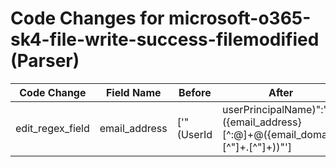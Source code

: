 # Code Changes for microsoft-o365-sk4-file-write-success-filemodified (Parser)

| Code Change | Field Name | Before | After |
|-------------|------------|--------|-------|
| edit_regex_field | email_address | ['"(UserId|userPrincipalName)":"({email_address}[^:@]+@({email_domain}[^"]+\.[^"]+))"'] | ['"(UserId|userPrincipalName)":"({email_address}[^:@]+@({email_domain}[^"]+\.[^"]+))"', 'exa_json_path=$.UserId,exa_regex=^({email_address}([A-Za-z0-9]+[!#$%&\'+\/=?^_`~.-])*[A-Za-z0-9]+@[^\]\s"\\,\|]+\.[^\]\s"\\,\|]+)$'] |